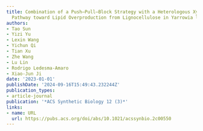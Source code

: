 ```yaml
---
title: Combination of a Push–Pull–Block Strategy with a Heterologous Xylose Assimilation
  Pathway toward Lipid Overproduction from Lignocellulose in Yarrowia lipolytica
authors:
- Tao Sun
- Yizi Yu
- Lexin Wang
- Yichun Qi
- Tian Xu
- Zhe Wang
- Lu Lin
- Rodrigo Ledesma-Amaro
- Xiao-Jun Ji
date: '2023-01-01'
publishDate: '2024-09-16T15:49:43.232244Z'
publication_types:
- article-journal
publication: '*ACS Synthetic Biology 12 (3)*'
links:
- name: URL
  url: https://pubs.acs.org/doi/abs/10.1021/acssynbio.2c00550
---
```

